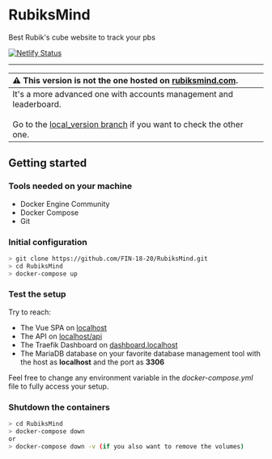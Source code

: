 # RubiksMind
Best Rubik's cube website to track your pbs

[![Netlify Status](https://api.netlify.com/api/v1/badges/2b990f6c-21eb-4193-8553-8e1d8344c219/deploy-status)](https://app.netlify.com/sites/rubiks-mind/deploys)

---

| :warning: This version is not the one hosted on [rubiksmind.com](https://rubiksmind.com). |
| :------------------------------------------------------ |
| It's a more advanced one with accounts management and leaderboard. <br/><br/> Go to the [local_version branch](https://github.com/FIN-18-20/RubiksMind/tree/local_version) if you want to check the other one. |

## Getting started

### Tools needed on your machine

* Docker Engine Community
* Docker Compose
* Git

### Initial configuration

```bash
> git clone https://github.com/FIN-18-20/RubiksMind.git
> cd RubiksMind
> docker-compose up
```

### Test the setup

Try to reach:
* The Vue SPA on [localhost](http://localhost)
* The API on [localhost/api](http://localhost/api)
* The Traefik Dashboard on [dashboard.localhost](http://dashboard.localhost)
* The MariaDB database on your favorite database management tool with the host as **localhost** and the port as **3306**

Feel free to change any environment variable in the *docker-compose.yml* file to fully access your setup. 

### Shutdown the containers
```bash
> cd RubiksMind
> docker-compose down
or
> docker-compose down -v (if you also want to remove the volumes)
```
